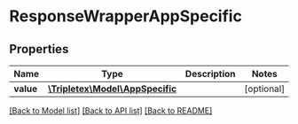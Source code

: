 # ResponseWrapperAppSpecific

## Properties
Name | Type | Description | Notes
------------ | ------------- | ------------- | -------------
**value** | [**\Tripletex\Model\AppSpecific**](AppSpecific.md) |  | [optional] 

[[Back to Model list]](../README.md#documentation-for-models) [[Back to API list]](../README.md#documentation-for-api-endpoints) [[Back to README]](../README.md)


